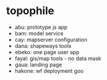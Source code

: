topophile
=========
- abu: prototype js app
- bam: model service
- cay: mapserver configuration
- dana: shapeways tools
- ebeko: one page user app
- fayal: gis/map tools - no data mask
- gaua: landing page
- hakone: wf deployment goo
